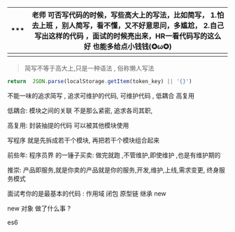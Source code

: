 | ***  | 老师 可否写代码的时候，写些高大上的写法，比如简写， 1.怕去上班 ，别人简写，看不懂，又不好意思问，多尴尬， 2.自己写出这样的代码 ，面试的时候亮出来，HR一看代码写的这么好 也能多给点小钱钱(✪ω✪) |
| ---- | ------------------------------------------------------------ |
|      |                                                              |

>  简写不等于高大上,只是一种语法 , 俗称懒人写法

```js
return  JSON.parse(localStorage.getItem(token_key) || '{}')
```

不能一味的追求简写 , 追求可维护的代码, 可维护代码 , 低耦合 高复用

低耦合: 模块之间的关联 不是那么紧密, 追求各司其职, 

高复用: 封装抽提的代码 可以被其他模块使用 

写程序 就是先拆成若干个模块, 再把若干个模块组合起来 

前些年: 程序员界 的一锤子买卖:  做完就跑 ,不管维护,即使维护 ,也是有维护期的

推崇: 产品即服务,就是你卖的产品就是你的服务,开发,维护,上线,需求变更, 终身服务模式



面试考你的是最基本的代码 :    作用域  闭包   原型链  继承  new 

new  对象 做了什么事  ?   

es6 

